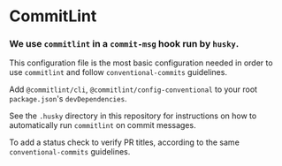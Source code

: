 # CommitLint

### We use `commitlint` in a `commit-msg` hook run by `husky`.

This configuration file is the most basic configuration needed in order to use `commitlint` and follow `conventional-commits` guidelines.

Add `@commitlint/cli`, `@commitlint/config-conventional` to your root `package.json`'s `devDependencies`.

See the `.husky` directory in this repository for instructions on how to automatically run `commitlint` on commit messages.

To add a status check to verify PR titles, according to the same `conventional-commits` guidelines.
